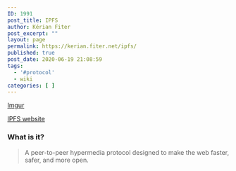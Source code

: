 ```yaml
---
ID: 1991
post_title: IPFS
author: Kérian Fiter
post_excerpt: ""
layout: page
permalink: https://kerian.fiter.net/ipfs/
published: true
post_date: 2020-06-19 21:08:59
tags:
  - '#protocol'
  - wiki
categories: [ ]
---
```

[Imgur][1]

[IPFS website][2]

### What is it?

> A peer-to-peer hypermedia protocol designed to make the web faster, safer, and more open.

 [1]: https://i.imgur.com/ZDasKIl.png
 [2]: https://ipfs.io/